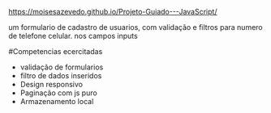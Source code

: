 https://moisesazevedo.github.io/Projeto-Guiado---JavaScript/


um formulario de cadastro de usuarios, com validação e filtros para numero de telefone celular. nos campos inputs

#Competencias ecercitadas
- validação de formularios
- filtro de dados inseridos
- Design responsivo
- Paginação com js puro
- Armazenamento local
